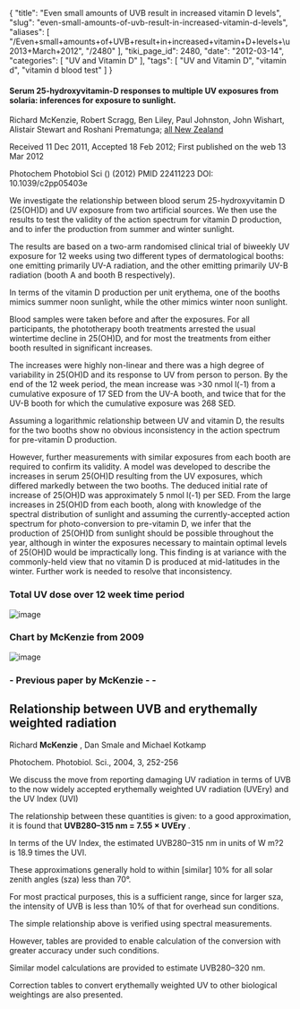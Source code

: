 {
    "title": "Even small amounts of UVB result in increased vitamin D levels",
    "slug": "even-small-amounts-of-uvb-result-in-increased-vitamin-d-levels",
    "aliases": [
        "/Even+small+amounts+of+UVB+result+in+increased+vitamin+D+levels+\u2013+March+2012",
        "/2480"
    ],
    "tiki_page_id": 2480,
    "date": "2012-03-14",
    "categories": [
        "UV and Vitamin D"
    ],
    "tags": [
        "UV and Vitamin D",
        "vitamin d",
        "vitamin d blood test"
    ]
}


#### Serum 25-hydroxyvitamin-D responses to multiple UV exposures from solaria: inferences for exposure to sunlight.

Richard McKenzie, Robert Scragg, Ben Liley, Paul Johnston, John Wishart, Alistair Stewart and Roshani Prematunga; [all New Zealand](http://pubs.rsc.org/en/content/articlelanding/2012/pp/c2pp05403e)

Received 11 Dec 2011, Accepted 18 Feb 2012; First published on the web 13 Mar 2012

Photochem Photobiol Sci () (2012) PMID 22411223 DOI: 10.1039/c2pp05403e

We investigate the relationship between blood serum 25-hydroxyvitamin D (25(OH)D) and UV exposure from two artificial sources. We then use the results to test the validity of the action spectrum for vitamin D production, and to infer the production from summer and winter sunlight. 

The results are based on a two-arm randomised clinical trial of biweekly UV exposure for 12 weeks using two different types of dermatological booths: one emitting primarily UV-A radiation, and the other emitting primarily UV-B radiation (booth A and booth B respectively). 

In terms of the vitamin D production per unit erythema, one of the booths mimics summer noon sunlight, while the other mimics winter noon sunlight. 

Blood samples were taken before and after the exposures. For all participants, the phototherapy booth treatments arrested the usual wintertime decline in 25(OH)D, and for most the treatments from either booth resulted in significant increases. 

The increases were highly non-linear and there was a high degree of variability in 25(OH)D and its response to UV from person to person. By the end of the 12 week period, the mean increase was >30 nmol l(-1) from a cumulative exposure of 17 SED from the UV-A booth, and twice that for the UV-B booth for which the cumulative exposure was 268 SED. 

Assuming a logarithmic relationship between UV and vitamin D, the results for the two booths show no obvious inconsistency in the action spectrum for pre-vitamin D production. 

However, further measurements with similar exposures from each booth are required to confirm its validity. A model was developed to describe the increases in serum 25(OH)D resulting from the UV exposures, which differed markedly between the two booths. The deduced initial rate of increase of 25(OH)D was approximately 5 nmol l(-1) per SED. From the large increases in 25(OH)D from each booth, along with knowledge of the spectral distribution of sunlight and assuming the currently-accepted action spectrum for photo-conversion to pre-vitamin D, we infer that the production of 25(OH)D from sunlight should be possible throughout the year, although in winter the exposures necessary to maintain optimal levels of 25(OH)D would be impractically long. This finding is at variance with the commonly-held view that no vitamin D is produced at mid-latitudes in the winter. Further work is needed to resolve that inconsistency.

### Total UV dose over 12 week time period

<img src="https://d1bk1kqxc0sym.cloudfront.net/attachments/jpeg/vitamin-d-from-uv.jpg" alt="image">

### Chart by McKenzie from 2009

<img src="/attachments/d3.mock.jpg" alt="image">

### - Previous paper by McKenzie - -

## Relationship between UVB and erythemally weighted radiation

Richard **McKenzie**  ,  Dan Smale and Michael Kotkamp

Photochem. Photobiol. Sci., 2004, 3, 252-256

We discuss the move from reporting damaging UV radiation in terms of UVB to the now widely accepted erythemally weighted UV radiation (UVEry) and the UV Index (UVI)

The relationship between these quantities is given: to a good approximation, it is found that  **UVB280–315 nm = 7.55 × UVEry** . 

In terms of the UV Index, the estimated UVB280–315 nm in units of W m?2 is 18.9 times the UVI. 

These approximations generally hold to within <span>[similar]</span> 10% for all solar zenith angles (sza) less than 70°. 

For most practical purposes, this is a sufficient range, since for larger sza, the intensity of UVB is less than 10% of that for overhead sun conditions. 

The simple relationship above is verified using spectral measurements. 

However, tables are provided to enable calculation of the conversion with greater accuracy under such conditions. 

Similar model calculations are provided to estimate UVB280–320 nm. 

Correction tables to convert erythemally weighted UV to other biological weightings are also presented.